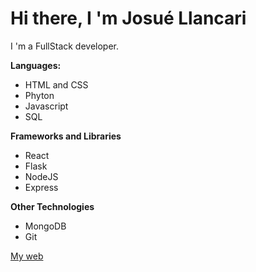 # Hi there, I 'm Josué Llancari

I 'm a FullStack developer.

**Languages:**

* HTML and CSS
* Phyton
* Javascript
* SQL

**Frameworks and Libraries**

* React
* Flask
* NodeJS
* Express

**Other Technologies**

* MongoDB
* Git

[My web](#)
